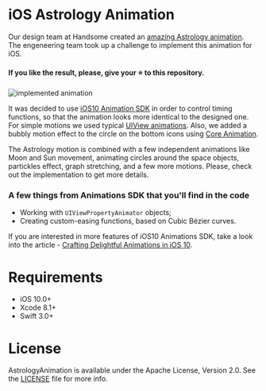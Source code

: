 # iOS Astrology Animation

Our design team at Handsome created an [amazing Astrology animation](https://dribbble.com/shots/2299696-Astrology-Mobile-App-Animation). 
The engeneering team took up a challenge to implement this animation for iOS.

#### If you like the result, please, give your :star: to this repository.

![implemented animation](https://user-images.githubusercontent.com/2081318/28152290-742aa086-67c1-11e7-8e58-1cbf75dceaa3.gif)

It was decided to use [iOS10 Animation SDK](https://developer.apple.com/reference/uikit/uiviewanimating) in order to control timing functions, so that the animation looks more identical to the designed one. For simple motions we used typical [UIView animations](https://developer.apple.com/documentation/uikit/uiview/1622515-animatewithduration). Also, we added a bubbly motion effect to the circle on the bottom icons using [Core Animation](https://developer.apple.com/documentation/quartzcore/cabasicanimation).

The Astrology motion is combined with a few independent animations like Moon and Sun movement, animating circles around the space objects, partickles effect, graph stretching, and a few more motions. Please, check out the implementation to get more details.

### A few things from Animations SDK that you'll find in the code

- Working with `UIViewPropertyAnimator` objects;
- Creating custom-easing functions, based on Cubic Bézier curves.


If you are interested in more features of iOS10 Animations SDK, take a look into the article - [Crafting Delightful Animations in iOS 10](http://handsome.is/crafting-delightful-animations-in-ios-10/).

# Requirements
- iOS 10.0+
- Xcode 8.1+
- Swift 3.0+

# License
AstrologyAnimation is available under the Apache License, Version 2.0. See the [LICENSE](./LICENSE) file for more info.
